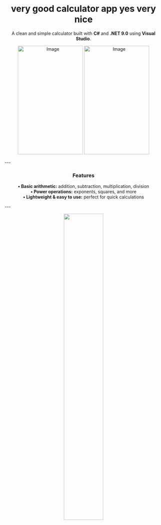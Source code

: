<h1 align = "center"><b>very good calculator app yes very nice</b></h1>

<p align="center">
  A clean and simple calculator built with <b>C#</b> and <b>.NET 9.0</b> using <b>Visual Studio</b>.
</p>

<p align="center">
  <img width="208" height="346" alt="Image" src="https://github.com/user-attachments/assets/4f4a5f41-b1f7-4891-be12-7adeff971c0f" />
  <img width="208" height="346" alt="Image" src="https://github.com/user-attachments/assets/94e2d79b-67d4-4323-9e4b-b3afec294943" />
</p>
---
<h3 align="center">Features</h3>
<p align="center">
  <b>• Basic arithmetic:</b> addition, subtraction, multiplication, division <br>
  <b>• Power operations:</b> exponents, squares, and more <br>
  <b>• Lightweight & easy to use:</b> perfect for quick calculations
</p>
---
<p align="center">
  <img src="https://github.com/user-attachments/assets/6ec4dc29-b683-4f0b-ac1a-8e519a2f1e79" width="50%">
</p>
